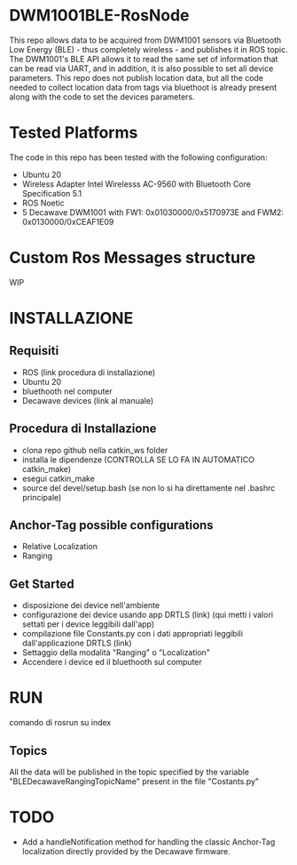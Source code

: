 # DWM1001BLE-RosNode
This repo allows data to be acquired from DWM1001 sensors via Bluetooth Low Energy (BLE) - thus completely wireless - and publishes it in ROS topic. 
The DWM1001's BLE API allows it to read the same set of information that can be read via UART, and in addition, it is also possible to set all device parameters.
This repo does not publish location data, but all the code needed to collect location data from tags via bluethoot is already present along with the code to set the devices parameters.

# Tested Platforms
The code in this repo has been tested with the following configuration:
- Ubuntu 20
- Wireless Adapter Intel Wirelesss AC-9560 with Bluetooth Core Specification 5.1
- ROS Noetic
- 5 Decawave DWM1001 with FW1: 0x01030000/0x5170973E and FWM2: 0x0130000/0xCEAF1E09

# Custom Ros Messages structure
WIP

# INSTALLAZIONE
## Requisiti
- ROS (link procedura di installazione)
- Ubuntu 20
- bluethooth nel computer 
- Decawave devices (link al manuale)

##  Procedura di Installazione
- clona repo github nella catkin_ws folder
- installa le dipendenze (CONTROLLA SE LO FA IN AUTOMATICO catkin_make)
- esegui catkin_make
- source del devel/setup.bash (se non lo si ha direttamente nel .bashrc principale)

## Anchor-Tag possible configurations
- Relative Localization
- Ranging

## Get Started
- disposizione dei device nell'ambiente
- configurazione dei device usando app DRTLS (link) (qui metti i valori settati per i device leggibili dall'app)
- compilazione file Constants.py con i dati appropriati leggibili dall'applicazione DRTLS (link)
- Settaggio della modalità "Ranging" o "Localization"
- Accendere i device ed il bluethooth sul computer

# RUN
comando di rosrun su index

## Topics
All the data will be published in the topic specified by the variable "BLEDecawaveRangingTopicName" present in the file "Costants.py"


# TODO
- Add a handleNotification method for handling the classic Anchor-Tag localization directly provided by the Decawave firmware.
